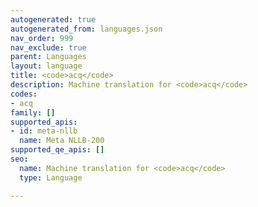 ```yaml
---
autogenerated: true
autogenerated_from: languages.json
nav_order: 999
nav_exclude: true
parent: Languages
layout: language
title: <code>acq</code>
description: Machine translation for <code>acq</code>
codes:
- acq
family: []
supported_apis:
- id: meta-nllb
  name: Meta NLLB-200
supported_qe_apis: []
seo:
  name: Machine translation for <code>acq</code>
  type: Language

---
```


